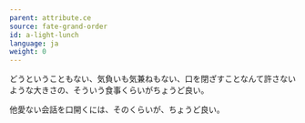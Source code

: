 ```yaml
---
parent: attribute.ce
source: fate-grand-order
id: a-light-lunch
language: ja
weight: 0
---
```


どうということもない、気負いも気兼ねもない、口を閉ざすことなんて許さないような大きさの、そういう食事くらいがちょうど良い。

他愛ない会話を口開くには、そのくらいが、ちょうど良い。
